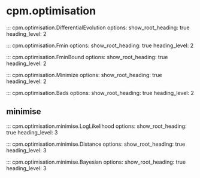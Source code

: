 # cpm.optimisation

::: cpm.optimisation.DifferentialEvolution
    options:
        show_root_heading: true
        heading_level: 2

::: cpm.optimisation.Fmin
    options:
        show_root_heading: true
        heading_level: 2

::: cpm.optimisation.FminBound
    options:
        show_root_heading: true
        heading_level: 2

::: cpm.optimisation.Minimize
    options:
        show_root_heading: true
        heading_level: 2

::: cpm.optimisation.Bads
    options:
        show_root_heading: true
        heading_level: 2

## minimise

::: cpm.optimisation.minimise.LogLikelihood
    options:
        show_root_heading: true
        heading_level: 3

::: cpm.optimisation.minimise.Distance
    options:
        show_root_heading: true
        heading_level: 3

::: cpm.optimisation.minimise.Bayesian
    options:
        show_root_heading: true
        heading_level: 3